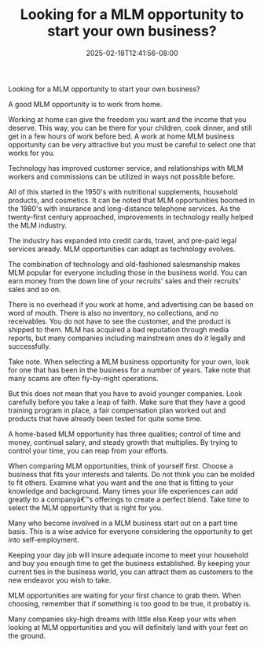﻿---
title: "Looking for a MLM opportunity to start your own business?"
date: 2025-02-18T12:41:56-08:00
description: "MLM Tips for Web Success"
featured_image: "/images/MLM.jpg"
tags: ["MLM"]
---

Looking for a MLM opportunity to start your own business?


A good MLM opportunity is to work from home.
 
Working at home can give the freedom you want and the income that you deserve. This way, you can be there for your children, cook dinner, and still get in a few hours of work before bed. A work at home MLM business opportunity can be very attractive but you must be careful to select one that works for you. 

Technology has improved customer service, and relationships with MLM workers and commissions can be utilized in ways not possible before. 

All of this started in the 1950's with nutritional supplements, household products, and cosmetics. It can be noted that MLM opportunities boomed in the 1980's with insurance and long-distance telephone services. As the twenty-first century approached, improvements in technology really helped the MLM industry.

The industry has expanded into credit cards, travel, and pre-paid legal services aready. MLM opportunities can adapt as technology evolves.

The combination of technology and old-fashioned salesmanship makes MLM popular for everyone including those in the business world. You can earn money from the down line of your recruits' sales and their recruits' sales and so on.

There is no overhead if you work at home, and advertising can be based on word of mouth. There is also no inventory, no collections, and no receivables. You do not have to see the customer, and the product is shipped to them. MLM has acquired a bad reputation through media reports, but many companies including mainstream ones do it legally and successfully.

Take note. When selecting a MLM business opportunity for your own, look for one that has been in the business for a number of years. Take note that many scams are often fly-by-night operations.

But this does not mean that you have to avoid younger companies. Look carefully before you take a leap of faith. Make sure that they have a good training program in place, a fair compensation plan worked out and products that have already been tested for quite some time.

A home-based MLM opportunity has three qualities; control of time and money, continual salary, and steady growth that multiplies. By trying to control your time, you can reap from your efforts.

When comparing MLM opportunities, think of yourself first. Choose a business that fits your interests and talents. Do not think you can be molded to fit others. Examine what you want and the one that is fitting to your knowledge and background. Many times your life experiences can add greatly to a companyâ€™s offerings to create a perfect blend. Take time to select the MLM opportunity that is right for you.

Many who become involved in a MLM business start out on a part time basis. This is a wise advice for everyone considering the opportunity to get into self-employment. 

Keeping your day job will insure adequate income to meet your household and buy you enough time to get the business established. By keeping your current ties in the business world, you can attract them as customers to the new endeavor you wish to take. 

MLM opportunities are waiting for your first chance to grab them. When choosing, remember that if something is too good to be true, it probably is.

Many companies sky-high dreams with little else.Keep your wits when looking at MLM opportunities and you will definitely land with your feet on the ground.

